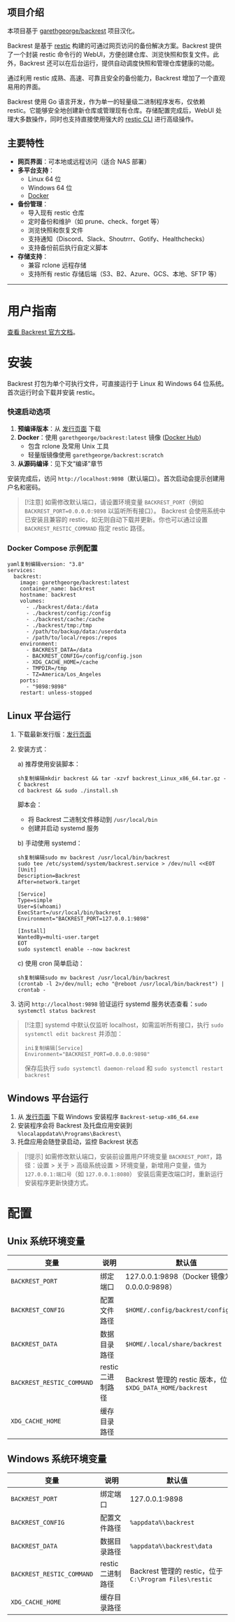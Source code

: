 ## **项目介绍**

本项目基于 [garethgeorge/backrest](https://github.com/garethgeorge/backrest) 项目汉化。

Backrest 是基于 [restic](https://restic.net/) 构建的可通过网页访问的备份解决方案。Backrest 提供了一个封装 restic 命令行的 WebUI，方便创建仓库、浏览快照和恢复文件。此外，Backrest 还可以在后台运行，提供自动调度快照和管理仓库健康的功能。

通过利用 restic 成熟、高速、可靠且安全的备份能力，Backrest 增加了一个直观易用的界面。

Backrest 使用 Go 语言开发，作为单一的轻量级二进制程序发布，仅依赖 restic。它能够安全地创建新仓库或管理现有仓库。存储配置完成后，WebUI 处理大多数操作，同时也支持直接使用强大的 [restic CLI](https://restic.readthedocs.io/en/latest/manual_rest.html) 进行高级操作。

## 主要特性

- **网页界面**：可本地或远程访问（适合 NAS 部署）
- **多平台支持**：
  - Linux 64 位
  - Windows 64 位
  - [Docker](https://hub.docker.com/r/garethgeorge/backrest)
- **备份管理**：
  - 导入现有 restic 仓库
  - 定时备份和维护（如 prune、check、forget 等）
  - 浏览快照和恢复文件
  - 支持通知（Discord、Slack、Shoutrrr、Gotify、Healthchecks）
  - 支持备份前后执行自定义脚本
- **存储支持**：
  - 兼容 rclone 远程存储
  - 支持所有 restic 存储后端（S3、B2、Azure、GCS、本地、SFTP 等）

------

# 用户指南

[查看 Backrest 官方文档](https://garethgeorge.github.io/backrest/introduction/getting-started)。

# 安装

Backrest 打包为单个可执行文件，可直接运行于 Linux 和 Windows 64 位系统。首次运行时会下载并安装 restic。

### 快速启动选项

1. **预编译版本**：从 [发行页面](https://github.com/garethgeorge/backrest/releases) 下载
2. **Docker**：使用 `garethgeorge/backrest:latest` 镜像 ([Docker Hub](https://hub.docker.com/r/garethgeorge/backrest))
   - 包含 rclone 及常用 Unix 工具
   - 轻量版镜像使用 `garethgeorge/backrest:scratch`
3. **从源码编译**：见下文“编译”章节

安装完成后，访问 `http://localhost:9898`（默认端口）。首次启动会提示创建用户名和密码。

> [!注意]
>  如需修改默认端口，请设置环境变量 `BACKREST_PORT`（例如 `BACKREST_PORT=0.0.0.0:9898` 以监听所有接口）。
>  Backrest 会使用系统中已安装且兼容的 restic，如无则自动下载并更新。你也可以通过设置 `BACKREST_RESTIC_COMMAND` 指定 restic 路径。

### Docker Compose 示例配置

```
yaml复制编辑version: "3.8"
services:
  backrest:
    image: garethgeorge/backrest:latest
    container_name: backrest
    hostname: backrest
    volumes:
      - ./backrest/data:/data
      - ./backrest/config:/config
      - ./backrest/cache:/cache
      - ./backrest/tmp:/tmp
      - /path/to/backup/data:/userdata
      - /path/to/local/repos:/repos
    environment:
      - BACKREST_DATA=/data
      - BACKREST_CONFIG=/config/config.json
      - XDG_CACHE_HOME=/cache
      - TMPDIR=/tmp
      - TZ=America/Los_Angeles
    ports:
      - "9898:9898"
    restart: unless-stopped
```

## Linux 平台运行

1. 下载最新发行版：[发行页面](https://github.com/garethgeorge/backrest/releases)

2. 安装方式：

   a) 推荐使用安装脚本：

   ```
   sh复制编辑mkdir backrest && tar -xzvf backrest_Linux_x86_64.tar.gz -C backrest
   cd backrest && sudo ./install.sh
   ```

   脚本会：

   - 将 Backrest 二进制文件移动到 `/usr/local/bin`
   - 创建并启动 systemd 服务

   b) 手动使用 systemd：

   ```
   sh复制编辑sudo mv backrest /usr/local/bin/backrest
   sudo tee /etc/systemd/system/backrest.service > /dev/null <<EOT
   [Unit]
   Description=Backrest
   After=network.target
   
   [Service]
   Type=simple
   User=$(whoami)
   ExecStart=/usr/local/bin/backrest
   Environment="BACKREST_PORT=127.0.0.1:9898"
   
   [Install]
   WantedBy=multi-user.target
   EOT
   sudo systemctl enable --now backrest
   ```

   c) 使用 cron 简单启动：

   ```
   sh复制编辑sudo mv backrest /usr/local/bin/backrest
   (crontab -l 2>/dev/null; echo "@reboot /usr/local/bin/backrest") | crontab -
   ```

3. 访问 `http://localhost:9898` 验证运行
    systemd 服务状态查看：`sudo systemctl status backrest`

> [!注意]
>  systemd 中默认仅监听 localhost，如需监听所有接口，执行 `sudo systemctl edit backrest` 并添加：
>
> ```
> ini复制编辑[Service]
> Environment="BACKREST_PORT=0.0.0.0:9898"
> ```
>
> 保存后执行 `sudo systemctl daemon-reload` 和 `sudo systemctl restart backrest`

## Windows 平台运行

1. 从 [发行页面](https://github.com/garethgeorge/backrest/releases) 下载 Windows 安装程序 `Backrest-setup-x86_64.exe`
2. 安装程序会将 Backrest 及托盘应用安装到 `%localappdata%\Programs\Backrest\`
3. 托盘应用会随登录启动，监控 Backrest 状态

> [!提示]
>  如需修改默认端口，安装前设置用户环境变量 `BACKREST_PORT`，路径：设置 > 关于 > 高级系统设置 > 环境变量，新增用户变量，值为 `127.0.0.1:端口号`（如 `127.0.0.1:8080`）
>  安装后需更改端口时，重新运行安装程序更新快捷方式。

# 配置

## Unix 系统环境变量

| 变量                      | 说明              | 默认值                                                      |
| ------------------------- | ----------------- | ----------------------------------------------------------- |
| `BACKREST_PORT`           | 绑定端口          | 127.0.0.1:9898（Docker 镜像为 0.0.0.0:9898）                |
| `BACKREST_CONFIG`         | 配置文件路径      | `$HOME/.config/backrest/config.json`                        |
| `BACKREST_DATA`           | 数据目录路径      | `$HOME/.local/share/backrest`                               |
| `BACKREST_RESTIC_COMMAND` | restic 二进制路径 | Backrest 管理的 restic 版本，位于 `$XDG_DATA_HOME/backrest` |
| `XDG_CACHE_HOME`          | 缓存目录路径      |                                                             |



## Windows 系统环境变量

| 变量                      | 说明              | 默认值                                                 |
| ------------------------- | ----------------- | ------------------------------------------------------ |
| `BACKREST_PORT`           | 绑定端口          | 127.0.0.1:9898                                         |
| `BACKREST_CONFIG`         | 配置文件路径      | `%appdata%\backrest`                                   |
| `BACKREST_DATA`           | 数据目录路径      | `%appdata%\backrest\data`                              |
| `BACKREST_RESTIC_COMMAND` | restic 二进制路径 | Backrest 管理的 restic，位于 `C:\Program Files\restic` |
| `XDG_CACHE_HOME`          | 缓存目录路径      |                                                        |
